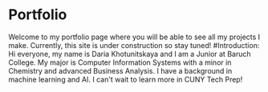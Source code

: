 # Portfolio
Welcome to my portfolio page where you will be able to see all my projects I make. Currently, this site is under construction so stay tuned!
#Introduction: Hi everyone, my name is Daria Khotunitskaya and I am a Junior at Baruch College. My major is Computer Information Systems with a minor in Chemistry and advanced Business Analysis. I have a background in machine learning and AI. I can't wait to learn more in CUNY Tech Prep!
